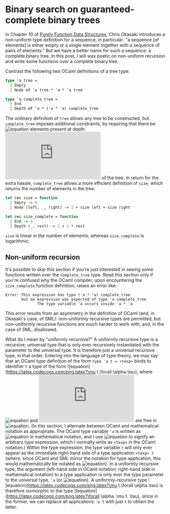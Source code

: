 # Binary search on guaranteed-complete binary trees

In Chapter 10 of [Purely Function Data Structures](https://www.amazon.com/Purely-Functional-Data-Structures-Okasaki/dp/0521663504),
Chris Okasaki introduces a non-uniform type definition for a sequence, in particular:
"a sequence [of elements] is either empty or a single element together with a sequence of pairs of elements." But we have a better name for such a sequence: a complete binary tree. In this post, I will wax poetic on non-uniform recursion and write some functions over a complete binary tree.

Contrast the following two OCaml definitions of a tree type:

```ocaml
type 'a tree =
  | Empty
  | Node of 'a tree * 'a * 'a tree

type 'a complete_tree =
  | End
  | Depth of 'a * ('a * 'a) complete_tree
```

The ordinary definition of `tree` allows any tree to be constructed, but `complete_tree` imposes
additional constraints, by requiring that there be ![equation](https://latex.codecogs.com/png.latex?2^n) elements present at depth ![equation](https://latex.codecogs.com/png.latex?n) of the tree. In return for the extra hassle, `complete_tree` allows a more efficient definition
of `size`, which returns the number of elements in the tree:

```ocaml
let rec size = function
  | Empty -> 0
  | Node (left, _, right) -> 1 + size left + size right

let rec size_complete = function
  | End -> 0
  | Depth (_, rest) -> 1 + 2 * rest
```

`size` is linear in the number of elements, whereas `size_complete` is logarithmic.

## Non-uniform recursion

It's possible to skip this section if you're just interested in seeing some functions
written over the `complete_tree` type. Read this section only if you're confused why
the OCaml compiler, upon encountering the `size_complete` function definition, raises
an error like:

```
Error: This expression has type ('a * 'a) complete_tree
       but an expression was expected of type 'a complete_tree
              The type variable 'a occurs inside 'a * 'a
```

This error results from an asymmetry in the definition of OCaml (and, in Okasaki's case, of SML): non&ndash;uniformly recursive types are permitted, but
non&ndash;uniformly recursive functions are much harder to work with, and, in the case of SML, disallowed.

What do I mean by "uniformly recursive?"
A uniformly recursive type is a recursive, universal type that is only ever recursively instantiated with the parameter to the universal type. It is therefore just a universal recursive type, in that order. Entering into the language of type theory, we may say that an OCaml type definition of the form `type 'a t = <texp>` binds to identifier `t` a type of the form ![equation](https://latex.codecogs.com/png.latex?\mu t.\forall \alpha.\tau), where ![equation](https://latex.codecogs.com/png.latex?\alpha) and ![equation](https://latex.codecogs.com/png.latex?t) are free in ![equation](https://latex.codecogs.com/png.latex?\tau). (In this section, I alternate between OCaml and mathematical notation as appropriate. The OCaml type variable `'a` is written as ![equation](https://latex.codecogs.com/png.latex?\alpha) in mathematical notation, and I use ![equation](https://latex.codecogs.com/png.latex?\tau) to signify an arbitrary type expression, which I normally write as `<texp>` in the OCaml notation.) Within the type expression, the type variable `t` will only ever appear as the immediate right-hand side of a type application `<texp> t` (where, since OCaml and SML mirror the notation for type application, this would mathematically be notated as ![equation](https://latex.codecogs.com/png.latex?t[\tau])). In a uniformly recursive type, the argument (left-hand side in OCaml notation; right-hand side in mathematical notation) to a type application is only ever the type parameter to the universal type, `'a` (or ![equation](https://latex.codecogs.com/png.latex?\alpha)). A uniformly-recursive type ![equation](https://latex.codecogs.com/png.latex?\mu t.\forall \alpha.\tau) is therefore isomorphic to the type ![equation](https://latex.codecogs.com/png.latex?\forall \alpha. \mu t. \tau), since in the former, we can replace
all applications `'a t` with just `t` to obtain the latter.
